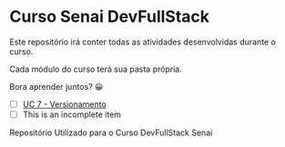# Curso Senai DevFullStack

Este repositório irá conter todas as atividades desenvolvidas durante o curso.

Cada módulo do curso terá sua pasta própria.

Bora aprender juntos? 😀


- [ ] [UC 7 - Versionamento](https://github.com/ce-cmiranda/CursoSenaiFullStack/tree/main/UC7%20-%20VERSIONAMENTO)
- [ ] This is an incomplete item

Repositório Utilizado para o Curso DevFullStack Senai
